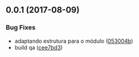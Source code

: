 <a name="0.0.1"></a>
## 0.0.1 (2017-08-09)


### Bug Fixes

* adaptando estrutura para o módulo ([053004b](https://github.com/mbamobi/tour-component/commit/053004b))
* build qa ([cee7bd3](https://github.com/mbamobi/tour-component/commit/cee7bd3))



